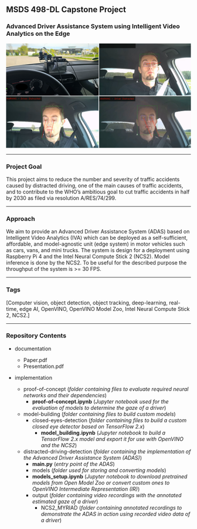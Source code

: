 ## MSDS 498-DL Capstone Project
### Advanced Driver Assistance System using Intelligent Video Analytics on the Edge

![Project image](https://github.com/anrobr/MSDS_498-DL-Capstone_Project/blob/master/header_image.png?raw=true)

---
### Project Goal
This project aims to reduce the number and severity of traffic accidents caused by distracted driving, one of the main causes of traffic accidents, and to contribute to the WHO’s ambitious goal to cut traffic accidents in half by 2030 as filed via resolution A/RES/74/299.

---
### Approach
We aim to provide an Advanced Driver Assistance System (ADAS) based on Intelligent Video Analytics (IVA) which can be deployed as a self-sufficient, affordable, and model-agnostic unit (edge system) in motor vehicles such as cars, vans, and mini trucks. The system is design for a deployment using Raspberry Pi 4 and the Intel Neural Compute Stick 2 (NCS2). Model inference is done by the NCS2. To be useful for the described purpose the throughput of the system is >= 30 FPS.

---
### Tags
[Computer vision, object detection, object tracking, deep-learning, real-time, edge AI, OpenVINO, OpenVINO Model Zoo, Intel Neural Compute Stick 2, NCS2.]

---
### Repository Contents

* documentation
  * Paper.pdf
  * Presentation.pdf

* implementation
  * proof-of-concept (_folder containing files to evaluate required neural networks and their dependencies_)
    * **proof-of-concept.ipynb** (_Jupyter notebook used for the evaluation of models to determine the gaze of a driver_)
  * model-building (_folder containing files to build custom models_)
    * closed-eyes-detection (_folder containing files to build a custom closed eye detector based on TensorFlow 2.x_)
        * **model_building.ipynb** (_Jupyter notebook to build a TensorFlow 2.x model and export it for use with OpenVINO and the NCS2_)
  * distracted-driving-detection (_folder containing the implementation of the Advanced Driver Assistance System (ADAS)_)
    * **main.py** (_entry point of the ADAS_)
    * models (_folder used for storing and converting models_)
    * **models_setup.ipynb** (_Jupyter notebook to download pretrained models from Open Model Zoo or convert custom ones to OpenVINO Intermediate Representation (IR)_)
    * output (_folder containing video recordings with the annotated estimated gaze of a driver_) 
      * NCS2_MYRIAD (_folder containing annotated recordings to demonstrate the ADAS in action using recorded video data of a driver_)
